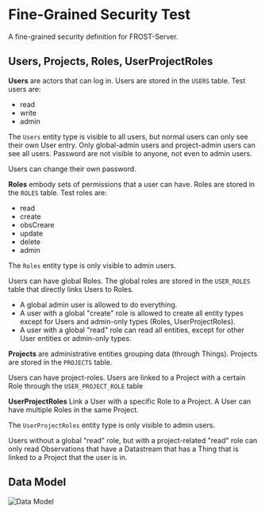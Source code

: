 # Fine-Grained Security Test

A fine-grained security definition for FROST-Server.

## Users, Projects, Roles, UserProjectRoles

**Users** are actors that can log in. Users are stored in the `USERS` table. Test users are:
- read
- write
- admin

The `Users` entity type is visible to all users, but normal users can only see their own User entry.
Only global-admin users and project-admin users can see all users.
Password are not visible to anyone, not even to admin users.

Users can change their own password.

**Roles** embody sets of permissions that a user can have. Roles are stored in the `ROLES` table. Test roles are:

- read
- create
- obsCreare
- update
- delete
- admin

The `Roles` entity type is only visible to admin users.

Users can have global Roles. The global roles are stored in the `USER_ROLES` table that directly links Users to Roles.

- A global admin user is allowed to do everything.
- A user with a global "create" role is allowed to create all entity types except for Users and admin-only types (Roles, UserProjectRoles).
- A user with a global "read" role can read all entities, except for other User entities or admin-only types.

**Projects** are administrative entities grouping data (through Things). Projects are stored in the `PROJECTS` table.

Users can have project-roles. Users are linked to a Project with a certain Role through the `USER_PROJECT_ROLE` table

**UserProjectRoles** Link a User with a specific Role to a Project. A User can have multiple Roles in the same Project.

The `UserProjectRoles` entity type is only visible to admin users.

Users without a global "read" role, but with a project-related "read" role can only read Observations that have a Datastream that has a Thing that is linked to a Project that the user is in.

## Data Model

![Data Model](Datamodel-SensorThingsApi-SecurityTest.drawio.png)

